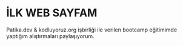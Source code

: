 # İLK WEB SAYFAM
Patika.dev & kodluyoruz.org işbirliği ile verilen bootcamp eğitimimde yaptığım alıştırmaları paylaşıyorum.